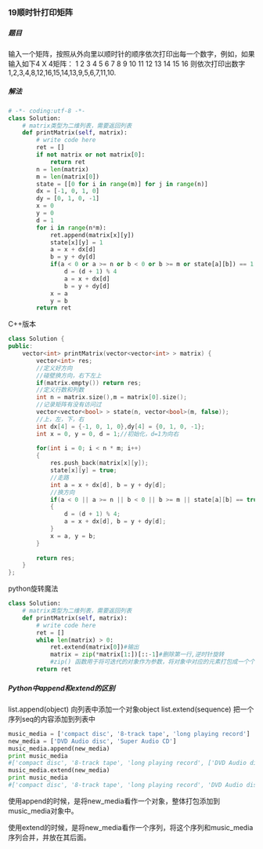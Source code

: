 ### 19顺时针打印矩阵

##### 题目

输入一个矩阵，按照从外向里以顺时针的顺序依次打印出每一个数字，例如，如果输入如下4 X 4矩阵： 1 2 3 4 5 6 7 8 9 10 11 12 13 14 15 16 则依次打印出数字1,2,3,4,8,12,16,15,14,13,9,5,6,7,11,10.

##### 解法

```python
# -*- coding:utf-8 -*-
class Solution:
	# matrix类型为二维列表，需要返回列表
	def printMatrix(self, matrix):
		# write code here
		ret = []
		if not matrix or not matrix[0]:
			return ret
		n = len(matrix)
		m = len(matrix[0])
		state = [[0 for i in range(m)] for j in range(n)]
		dx = [-1, 0, 1, 0]
		dy = [0, 1, 0, -1]
		x = 0
		y = 0
		d = 1
		for i in range(n*m):
			ret.append(matrix[x][y])
			state[x][y] = 1
			a = x + dx[d]
			b = y + dy[d]
			if(a < 0 or a >= n or b < 0 or b >= m or state[a][b]) == 1:
				d = (d + 1) % 4
				a = x + dx[d]
				b = y + dy[d]
			x = a
			y = b
		return ret
```

C++版本

```c++
class Solution {
public:
    vector<int> printMatrix(vector<vector<int> > matrix) {
        vector<int> res;
        //定义好方向
        //碰壁换方向，右下左上
        if(matrix.empty()) return res;
        //定义行数和列数
        int n = matrix.size(),m = matrix[0].size();
        //记录矩阵有没有访问过
        vector<vector<bool> > state(n, vector<bool>(m, false));
        //上，左，下，右
        int dx[4] = {-1, 0, 1, 0},dy[4] = {0, 1, 0, -1};
        int x = 0, y = 0, d = 1;//初始化，d=1为向右
        
        for(int i = 0; i < n * m; i++)
        {
            res.push_back(matrix[x][y]);
            state[x][y] = true;
            //走路
            int a = x + dx[d], b = y + dy[d];
            //换方向
            if(a < 0 || a >= n || b < 0 || b >= m || state[a][b] == true)
            {
                d = (d + 1) % 4;
                a = x + dx[d], b = y + dy[d];
            }
            x = a, y = b;
        }
        
        return res;
    }
};
```

python旋转魔法

```python
class Solution:
    # matrix类型为二维列表，需要返回列表
    def printMatrix(self, matrix):
        # write code here
        ret = []
        while len(matrix) > 0:
            ret.extend(matrix[0])#输出
            matrix = zip(*matrix[1:])[::-1]#删除第一行,逆时针旋转
            #zip() 函数用于将可迭代的对象作为参数，将对象中对应的元素打包成一个个元组，然后返回由这些元组组成的列表。
        return ret
```

##### Python中append和extend的区别

list.append(object) 向列表中添加一个对象object
list.extend(sequence) 把一个序列seq的内容添加到列表中

```python
music_media = ['compact disc', '8-track tape', 'long playing record']
new_media = ['DVD Audio disc', 'Super Audio CD']
music_media.append(new_media)
print music_media
#['compact disc', '8-track tape', 'long playing record', ['DVD Audio disc', 'Super Audio CD']]
music_media.extend(new_media)
print music_media
#['compact disc', '8-track tape', 'long playing record', 'DVD Audio disc', 'Super Audio CD']
```

使用append的时候，是将new_media看作一个对象，整体打包添加到music_media对象中。

使用extend的时候，是将new_media看作一个序列，将这个序列和music_media序列合并，并放在其后面。

